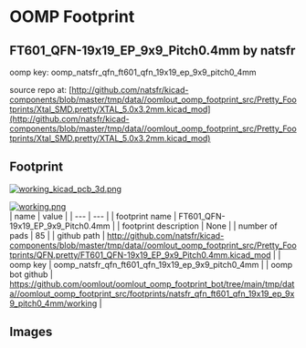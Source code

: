 # OOMP Footprint  
## FT601_QFN-19x19_EP_9x9_Pitch0.4mm  by natsfr  
  
oomp key: oomp_natsfr_qfn_ft601_qfn_19x19_ep_9x9_pitch0_4mm  
  
source repo at: [http://github.com/natsfr/kicad-components/blob/master/tmp/data//oomlout_oomp_footprint_src/Pretty_Footprints/Xtal_SMD.pretty/XTAL_5.0x3.2mm.kicad_mod](http://github.com/natsfr/kicad-components/blob/master/tmp/data//oomlout_oomp_footprint_src/Pretty_Footprints/Xtal_SMD.pretty/XTAL_5.0x3.2mm.kicad_mod)  
## Footprint  
  
[![working_kicad_pcb_3d.png](working_kicad_pcb_3d_600.png)](working_kicad_pcb_3d.png)  
  
[![working.png](working_600.png)](working.png)  
| name | value | 
| --- | --- | 
| footprint name | FT601_QFN-19x19_EP_9x9_Pitch0.4mm | 
| footprint description | None | 
| number of pads | 85 | 
| github path | http://github.com/natsfr/kicad-components/blob/master/tmp/data//oomlout_oomp_footprint_src/Pretty_Footprints/QFN.pretty/FT601_QFN-19x19_EP_9x9_Pitch0.4mm.kicad_mod | 
| oomp key | oomp_natsfr_qfn_ft601_qfn_19x19_ep_9x9_pitch0_4mm | 
| oomp bot github | https://github.com/oomlout/oomlout_oomp_footprint_bot/tree/main/tmp/data//oomlout_oomp_footprint_src/footprints/natsfr_qfn_ft601_qfn_19x19_ep_9x9_pitch0_4mm/working | 
## Images  
